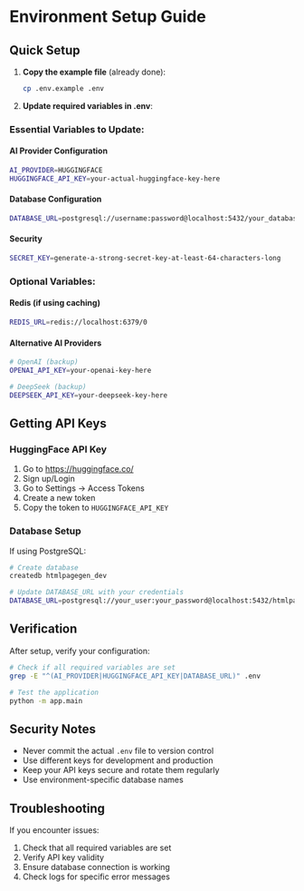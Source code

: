 # Environment Setup Guide

## Quick Setup

1. **Copy the example file** (already done):
   ```bash
   cp .env.example .env
   ```

2. **Update required variables in .env**:

### Essential Variables to Update:

#### AI Provider Configuration
```bash
AI_PROVIDER=HUGGINGFACE
HUGGINGFACE_API_KEY=your-actual-huggingface-key-here
```

#### Database Configuration
```bash
DATABASE_URL=postgresql://username:password@localhost:5432/your_database_name
```

#### Security
```bash
SECRET_KEY=generate-a-strong-secret-key-at-least-64-characters-long
```

### Optional Variables:

#### Redis (if using caching)
```bash
REDIS_URL=redis://localhost:6379/0
```

#### Alternative AI Providers
```bash
# OpenAI (backup)
OPENAI_API_KEY=your-openai-key-here

# DeepSeek (backup)
DEEPSEEK_API_KEY=your-deepseek-key-here
```

## Getting API Keys

### HuggingFace API Key
1. Go to https://huggingface.co/
2. Sign up/Login
3. Go to Settings → Access Tokens
4. Create a new token
5. Copy the token to `HUGGINGFACE_API_KEY`

### Database Setup
If using PostgreSQL:
```bash
# Create database
createdb htmlpagegen_dev

# Update DATABASE_URL with your credentials
DATABASE_URL=postgresql://your_user:your_password@localhost:5432/htmlpagegen_dev
```

## Verification

After setup, verify your configuration:
```bash
# Check if all required variables are set
grep -E "^(AI_PROVIDER|HUGGINGFACE_API_KEY|DATABASE_URL)" .env

# Test the application
python -m app.main
```

## Security Notes

- Never commit the actual `.env` file to version control
- Use different keys for development and production
- Keep your API keys secure and rotate them regularly
- Use environment-specific database names

## Troubleshooting

If you encounter issues:
1. Check that all required variables are set
2. Verify API key validity
3. Ensure database connection is working
4. Check logs for specific error messages
